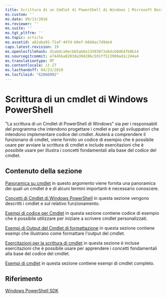 ```yaml
---
title: Scrittura di un Cmdlet di PowerShell di Windows | Microsoft Docs
ms.custom: ''
ms.date: 09/13/2016
ms.reviewer: ''
ms.suite: ''
ms.tgt_pltfrm: ''
ms.topic: article
ms.assetid: a82aba91-71af-447d-b9ef-b6b6ac7d9de4
caps.latest.revision: 19
ms.openlocfilehash: d1abdca9ecbb5ab0a13593072e6dcb0d647b0b14
ms.sourcegitcommit: e7445ba8203da304286c591ff513900ad1c244a4
ms.translationtype: MT
ms.contentlocale: it-IT
ms.lasthandoff: 04/23/2019
ms.locfileid: "62066992"
---
```

# <a name="writing-a-windows-powershell-cmdlet"></a>Scrittura di un cmdlet di Windows PowerShell

"La scrittura di un Cmdlet di PowerShell di Windows" sia per i responsabili del programma che intendono progettare i cmdlet e per gli sviluppatori che intendono implementare codice del cmdlet. Aiuterà a comprendere il funzionano di cmdlet, viene fornito un codice di esempio che è possibile usare per avviare la scrittura di cmdlet e include esercitazioni che è possibile usare per illustra i concetti fondamentali alla base del codice del cmdlet.

## <a name="in-this-section"></a>Contenuto della sezione

[Panoramica su cmdlet](./cmdlet-overview.md) in questo argomento viene fornita una panoramica dei quali un cmdlet è e di alcuni termini importanti è necessario conoscere.

[Concetti di Cmdlet di Windows PowerShell](./windows-powershell-cmdlet-concepts.md) in questa sezione vengono descritti i cmdlet e sul relativo funzionamento.

[Esempi di codice per Cmdlet](./examples-of-cmdlet-code.md) in questa sezione contiene codice di esempio che è possibile utilizzare per iniziare a scrivere cmdlet personalizzati.

[Esempi di Output del Cmdlet di formattazione](https://msdn.microsoft.com/en-us/65829249-124d-47d0-9bf3-8e397dc55855) in questa sezione contiene esempi che illustrano come formattare l'output del cmdlet.

[Esercitazioni per la scrittura di cmdlet](./tutorials-for-writing-cmdlets.md) in questa sezione è incluse esercitazioni che è possibile usare per apprendere i concetti fondamentali alla base del codice del cmdlet.

[Esempi di cmdlet](./cmdlet-samples.md) in questa sezione contiene esempi di cmdlet completo.

## <a name="reference"></a>Riferimento

[Windows PowerShell SDK](../windows-powershell-reference.md)
